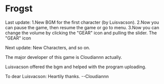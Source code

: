 # Frogst
Last update:
1.New BGM for the first character (by Luisvacson).
2.Now you can pause the game, then resume the game or go to menu.
3.Now you can change the volume by clicking the "GEAR" icon and pulling the slider. The "GEAR" icon

Next update:
New Characters, and so on.

The major developer of this game is Cloudiannn actually.

Luisvacson offered the bgm and helped with the program uploading.

To dear Luisvacson:
  Heartily thanks.    --Cloudiannn
